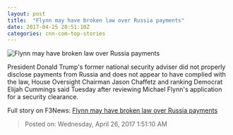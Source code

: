 ```yaml
---
layout: post
title:  "Flynn may have broken law over Russia payments"
date: 2017-04-25 20:51:10Z
categories: cnn-com-top-stories
---
```


![Flynn may have broken law over Russia payments](http://i2.cdn.cnn.com/cnnnext/dam/assets/170331094539-michael-flynn-peace-conference-super-tease.jpg)

President Donald Trump's former national security adviser did not properly disclose payments from Russia and does not appear to have complied with the law, House Oversight Chairman Jason Chaffetz and ranking Democrat Elijah Cummings said Tuesday after reviewing Michael Flynn's application for a security clearance.


Full story on F3News: [Flynn may have broken law over Russia payments](http://www.f3nws.com/n/GWzZsF)

> Posted on: Wednesday, April 26, 2017 1:51:10 AM
